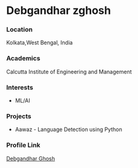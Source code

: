 # Debgandhar zghosh

### Location

Kolkata,West Bengal, India

### Academics

Calcutta Institute of Engineering and Management

### Interests

- ML/AI

### Projects

- Aawaz - Language Detection using Python

### Profile Link

[Debgandhar Ghosh](https://github.com/debg48)
